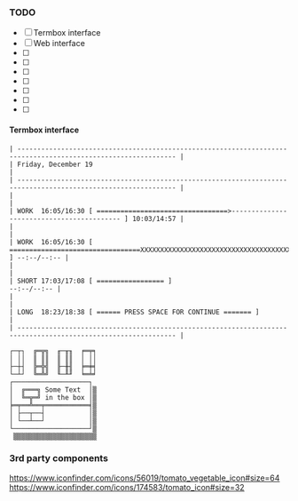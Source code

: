 ### TODO

* [ ] Termbox interface
* [ ] Web interface
* [ ] 
* [ ] 
* [ ] 
* [ ] 
* [ ] 
* [ ] 
* [ ] 

#### Termbox interface

```
| -------------------------------------------------------------------------------------------------------------- |
| Friday, December 19                                                                                            |
| -------------------------------------------------------------------------------------------------------------- |
|                                                                                                                |
| WORK  16:05/16:30 [ =================================>------------------------------------------ ] 10:03/14:57 |
|                                                                                                                |
| WORK  16:05/16:30 [ =================================XXXXXXXXXXXXXXXXXXXXXXXXXXXXXXXXXXXXXXXXXXX ] --:--/--:-- |
|                                                                                                                |
| SHORT 17:03/17:08 [ ================= ]                                                            --:--/--:-- |
|                                                                                                                |
| LONG  18:23/18:38 [ ====== PRESS SPACE FOR CONTINUE ======= ]                                                  |
| -------------------------------------------------------------------------------------------------------------- |
```

```
┌─┬┐  ╔═╦╗  ╓─╥╖  ╒═╤╕
│ ││  ║ ║║  ║ ║║  │ ││
├─┼┤  ╠═╬╣  ╟─╫╢  ╞═╪╡
└─┴┘  ╚═╩╝  ╙─╨╜  ╘═╧╛
┌───────────────────┐
│  ╔═══╗ Some Text  │▒
│  ╚═╦═╝ in the box │▒
╞═╤══╩══╤═══════════╡▒
│ ├──┬──┤           │▒
│ └──┴──┘           │▒
└───────────────────┘▒
 ▒▒▒▒▒▒▒▒▒▒▒▒▒▒▒▒▒▒▒▒▒
```

### 3rd party components

https://www.iconfinder.com/icons/56019/tomato_vegetable_icon#size=64
https://www.iconfinder.com/icons/174583/tomato_icon#size=32
